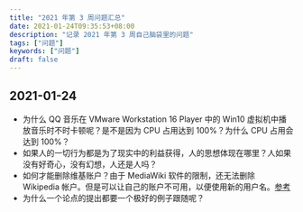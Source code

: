 ```yaml
---
title: "2021 年第 3 周问题汇总"
date: 2021-01-24T09:35:53+08:00
description: "记录 2021 年第 3 周自己脑袋里的问题"
tags: ["问题"]
keywords: ["问题"]
draft: false
---
```


## 2021-01-24

- 为什么 QQ 音乐在 VMware Workstation 16 Player 中的 Win10 虚拟机中播放音乐时不时卡顿呢？是不是因为 CPU 占用达到 100%？为什么 CPU 占用会达到 100%？
- 如果人的一切行为都是为了现实中的利益获得，人的思想体现在哪里？人如果没有好奇心，没有幻想，人还是人吗？
- 如何才能删除维基账户？由于 MediaWiki 软件的限制，还无法删除 Wikipedia 帐户。但是可以让自己的账户不可用，以便使用新的用户名。[参考](https://www.wikihow.com/Delete-Your-Wikipedia-Account)
- 为什么一个论点的提出都要一个极好的例子跟随呢？
